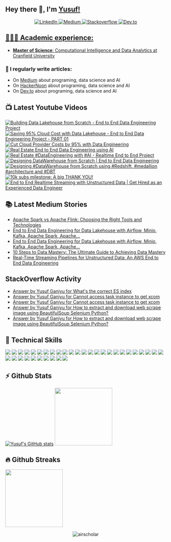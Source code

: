 ## Hey there 👋, I'm [Yusuf!](https://github.com/airscholar/)

<center>
<a href="https://www.linkedin.com/in/yusuf-ganiyu-b90140107/?locale=en_US" target="_blank">
    <img src="https://img.shields.io/badge/linkedin-%230077B5.svg?&style=for-the-badge&logo=linkedin&logoColor=white&color=071A2C" alt="LinkedIn"/>
  </a>
 <a href="https://medium.com/@yusuf.ganiyu" target="_blank">
    <img src="https://img.shields.io/badge/medium-%2312100E.svg?&style=for-the-badge&logo=medium&logoColor=white&color=071A2C" alt="Medium"/>
  </a>
  <a href="https://stackoverflow.com/users/6070546/yusuf-ganiyu" target="_blank">
    <img src="https://img.shields.io/badge/stackoverflow-%2312100E.svg?&style=for-the-badge&logo=stackoverflow&logoColor=white&color=071A2C" alt="Stackoverflow"/>
  </a>
  <a href="https://dev.to/airscholar" target="_blank">
    <img src="https://img.shields.io/badge/dev.to-%2312100E.svg?&style=for-the-badge&logo=dev.to&logoColor=white&color=071A2C" alt="Dev.to"/>
</center>

## 👨🏻‍🎓 Academic experience:
  - **Master of Science**: Computational Intelligence and Data Analytics at [Cranfield University](https://www.cranfield.ac.uk/courses/taught/computational-intelligence-for-data-analytics)

### 📝 I regularly write articles:
  - On [Medium](https://medium.com/@yusuf.ganiyu) about programing, data science and AI
  - On [HackerNoon](https://hackernoon.com/u/airscholar) about programing, data science and AI
  - On [Dev.to](https://dev.to/airscholar) about programing, data science and AI

## 📺 Latest Youtube Videos
<!-- BEGIN YOUTUBE-CARDS -->
[![Building Data Lakehouse from Scratch -  End to End Data Engineering Project](https://ytcards.demolab.com/?id=K84MEdiC1tM&title=Building+Data+Lakehouse+from+Scratch+-++End+to+End+Data+Engineering+Project&lang=en&timestamp=1715437727&background_color=%230d1117&title_color=%23ffffff&stats_color=%23dedede&max_title_lines=1&width=250&border_radius=5 "Building Data Lakehouse from Scratch -  End to End Data Engineering Project")](https://www.youtube.com/watch?v=K84MEdiC1tM)
[![Saving 95% Cloud Cost with Data Lakehouse -  End to End Data Engineering Project - PART 01](https://ytcards.demolab.com/?id=p36YixNqGLg&title=Saving+95%25+Cloud+Cost+with+Data+Lakehouse+-++End+to+End+Data+Engineering+Project+-+PART+01&lang=en&timestamp=1715003921&background_color=%230d1117&title_color=%23ffffff&stats_color=%23dedede&max_title_lines=1&width=250&border_radius=5 "Saving 95% Cloud Cost with Data Lakehouse -  End to End Data Engineering Project - PART 01")](https://www.youtube.com/watch?v=p36YixNqGLg)
[![Cut Cloud Provider Costs by 95% with Data Engineering](https://ytcards.demolab.com/?id=j67J3qMQhW4&title=Cut+Cloud+Provider+Costs+by+95%25+with+Data+Engineering&lang=en&timestamp=1715000549&background_color=%230d1117&title_color=%23ffffff&stats_color=%23dedede&max_title_lines=1&width=250&border_radius=5 "Cut Cloud Provider Costs by 95% with Data Engineering")](https://www.youtube.com/watch?v=j67J3qMQhW4)
[![Real Estate End to End Data Engineering using AI](https://ytcards.demolab.com/?id=Qx6BAVqnMrs&title=Real+Estate+End+to+End+Data+Engineering+using+AI&lang=en&timestamp=1712651408&background_color=%230d1117&title_color=%23ffffff&stats_color=%23dedede&max_title_lines=1&width=250&border_radius=5 "Real Estate End to End Data Engineering using AI")](https://www.youtube.com/watch?v=Qx6BAVqnMrs)
[![Real Estate #DataEngineering with #AI - Realtime End to End Project](https://ytcards.demolab.com/?id=XjaauTkghjI&title=Real+Estate+%23DataEngineering+with+%23AI+-+Realtime+End+to+End+Project&lang=en&timestamp=1712596185&background_color=%230d1117&title_color=%23ffffff&stats_color=%23dedede&max_title_lines=1&width=250&border_radius=5 "Real Estate #DataEngineering with #AI - Realtime End to End Project")](https://www.youtube.com/watch?v=XjaauTkghjI)
[![Designing DataWarehouse from Scratch | End to End Data Engineering](https://ytcards.demolab.com/?id=u0bTOXVSrQc&title=Designing+DataWarehouse+from+Scratch+%7C+End+to+End+Data+Engineering&lang=en&timestamp=1711269625&background_color=%230d1117&title_color=%23ffffff&stats_color=%23dedede&max_title_lines=1&width=250&border_radius=5 "Designing DataWarehouse from Scratch | End to End Data Engineering")](https://www.youtube.com/watch?v=u0bTOXVSrQc)
[![Designing #DataWarehouse from Scratch using #Redshift, #medallion #architecture and #DBT](https://ytcards.demolab.com/?id=TfbF8TCT6GI&title=Designing+%23DataWarehouse+from+Scratch+using+%23Redshift%2C+%23medallion+%23architecture+and+%23DBT&lang=en&timestamp=1711186956&background_color=%230d1117&title_color=%23ffffff&stats_color=%23dedede&max_title_lines=1&width=250&border_radius=5 "Designing #DataWarehouse from Scratch using #Redshift, #medallion #architecture and #DBT")](https://www.youtube.com/watch?v=TfbF8TCT6GI)
[![10k subs milestone: A big THANK YOU!](https://ytcards.demolab.com/?id=JX5v87544_A&title=10k+subs+milestone%3A+A+big+THANK+YOU%21&lang=en&timestamp=1709670851&background_color=%230d1117&title_color=%23ffffff&stats_color=%23dedede&max_title_lines=1&width=250&border_radius=5 "10k subs milestone: A big THANK YOU!")](https://www.youtube.com/watch?v=JX5v87544_A)
[![End to End Realtime Streaming with Unstructured Data | Get Hired as an Experienced Data Engineer](https://ytcards.demolab.com/?id=M6BWTnMH77M&title=End+to+End+Realtime+Streaming+with+Unstructured+Data+%7C+Get+Hired+as+an+Experienced+Data+Engineer&lang=en&timestamp=1709471932&background_color=%230d1117&title_color=%23ffffff&stats_color=%23dedede&max_title_lines=1&width=250&border_radius=5 "End to End Realtime Streaming with Unstructured Data | Get Hired as an Experienced Data Engineer")](https://www.youtube.com/watch?v=M6BWTnMH77M)
<!-- END YOUTUBE-CARDS -->

## 📚 Latest Medium Stories
<!-- MEDIUM-STORY-LIST:START -->
- [Apache Spark vs Apache Flink: Choosing the Right Tools and Technologies](https://medium.com/@yusuf.ganiyu/apache-spark-vs-apache-flink-choosing-the-right-tools-and-technologies-965d5caa9495?source=rss-e88756b73479------2)
- [End to End Data Engineering for Data Lakehouse with Airflow, Minio, Kafka, Apache Spark, Apache…](https://blog.stackademic.com/end-to-end-data-engineering-for-data-lakehouse-with-airflow-minio-kafka-apache-spark-apache-f30065f81683?source=rss-e88756b73479------2)
- [End to End Data Engineering for Data Lakehouse with Airflow, Minio, Kafka, Apache Spark, Apache…](https://blog.stackademic.com/end-to-end-data-engineering-data-lakehouse-with-airflow-minio-kafka-apache-spark-apache-flink-b4a33e6e41bf?source=rss-e88756b73479------2)
- [10 Steps to Data Mastery: The Ultimate Guide to Achieving Data Mastery](https://medium.com/towards-data-engineering/10-steps-to-data-mastery-the-ultimate-guide-to-becoming-a-master-in-your-domain-477b7a1d0214?source=rss-e88756b73479------2)
- [Real-Time Streaming Pipelines for Unstructured Data: An AWS End to End Data Engineering](https://towardsaws.com/real-time-streaming-pipelines-for-unstructured-data-an-aws-end-to-end-data-engineering-5ad3a0b77b05?source=rss-e88756b73479------2)
<!-- MEDIUM-STORY-LIST:END -->

## StackOverflow Activity
<!-- STACKOVERFLOW:START -->
- [Answer by Yusuf Ganiyu for What&#39;s the correct ES index](https://stackoverflow.com/questions/77381493/whats-the-correct-es-index/77382484#77382484)
- [Answer by Yusuf Ganiyu for Cannot access task instance to get xcom](https://stackoverflow.com/questions/77302772/cannot-access-task-instance-to-get-xcom/77307266#77307266)
- [Answer by Yusuf Ganiyu for Cannot access task instance to get xcom](https://stackoverflow.com/questions/77302772/cannot-access-task-instance-to-get-xcom/77303461#77303461)
- [Answer by Yusuf Ganiyu for How to extract and download web scrape image using BeautifulSoup Selenium Python?](https://stackoverflow.com/questions/77297420/how-to-extract-and-download-web-scrape-image-using-beautifulsoup-selenium-python/77297483#77297483)
- [Answer by Yusuf Ganiyu for How to extract and download web scrape image using BeautifulSoup Selenium Python?](https://stackoverflow.com/questions/77297420/how-to-extract-and-download-web-scrape-image-using-beautifulsoup-selenium-python/77297430#77297430)
<!-- STACKOVERFLOW:END -->

## 💼 Technical Skills

![](https://img.shields.io/badge/Python-3776AB?style=flat&logo=python&logoColor=white)
![](https://img.shields.io/badge/PostgreSQL-336791?style=flat&logo=postgresql&logoColor=white)
![](https://img.shields.io/badge/MySQL-4479A1?style=flat&logo=mysql&logoColor=white)
![](https://img.shields.io/badge/Kafka-231F20?style=flat&logo=apache-kafka&logoColor=white)
![](https://img.shields.io/badge/MongoDB-47A248?style=flat&logo=mongodb&logoColor=white)
![](https://img.shields.io/badge/Cassandra-1287B1?style=flat&logo=apache-cassandra&logoColor=white)
![](https://img.shields.io/badge/AWS-232F3E?style=flat&logo=amazon-aws&logoColor=white)
![](https://img.shields.io/badge/Google_Cloud-4285F4?style=flat&logo=google-cloud&logoColor=white)
![](https://img.shields.io/badge/Docker-2496ED?style=flat&logo=docker&logoColor=white)
![](https://img.shields.io/badge/Git-F05032?style=flat&logo=git&logoColor=white)
![](https://img.shields.io/badge/dbt-FF6F61?style=flat&logo=dbt&logoColor=white)
![](https://img.shields.io/badge/Spark-E25A1C?style=flat&logo=apache-spark&logoColor=white)
![](https://img.shields.io/badge/Databricks-FF3621?style=flat&logo=databricks&logoColor=white)
![](https://img.shields.io/badge/Snowflake-29B5E8?style=flat&logo=snowflake&logoColor=white)
![](https://img.shields.io/badge/JavaScript-F7DF1E?style=flat&logo=javascript&logoColor=black)
![](https://img.shields.io/badge/FastAPI-009688?style=flat&logo=fastapi&logoColor=white)
![](https://img.shields.io/badge/GraphQL-E434AA?style=flat&logo=graphql&logoColor=white)
![](https://img.shields.io/badge/Node.js-339933?style=flat&logo=node.js&logoColor=white)
![](https://img.shields.io/badge/Terraform-7B42BC?style=flat&logo=terraform&logoColor=white)
![](https://img.shields.io/badge/Ansible-EE0000?style=flat&logo=ansible&logoColor=white)
![](https://img.shields.io/badge/NiFi-017081?style=flat&logo=apache-nifi&logoColor=white)
![](https://img.shields.io/badge/Hadoop-DAA520?style=flat&logo=hadoop&logoColor=white)
![](https://img.shields.io/badge/Grafana-F46800?style=flat&logo=grafana&logoColor=white)
![](https://img.shields.io/badge/Prometheus-E6522C?style=flat&logo=prometheus&logoColor=white)
![](https://img.shields.io/badge/Elasticsearch-005571?style=flat&logo=elasticsearch&logoColor=white)
![](https://img.shields.io/badge/Logstash-005571?style=flat&logo=logstash&logoColor=white)
![](https://img.shields.io/badge/Kibana-005571?style=flat&logo=kibana&logoColor=white)
![](https://img.shields.io/badge/Machine_Learning-FF6F61?style=flat&logoColor=white)
![](https://img.shields.io/badge/SQL_Server-CC2927?style=flat&logo=microsoft-sql-server&logoColor=white)
![](https://img.shields.io/badge/Oracle_DB-F80000?style=flat&logo=oracle&logoColor=white)
![](https://img.shields.io/badge/Airflow-017CEE?style=flat&logo=apache-airflow&logoColor=white)
![](https://img.shields.io/badge/Kubernetes-326CE5?style=flat&logo=kubernetes&logoColor=white)
![](https://img.shields.io/badge/Power_BI-F2C811?style=flat&logo=microsoft-power-bi&logoColor=white)
![](https://img.shields.io/badge/Tableau-E97627?style=flat&logo=tableau&logoColor=white)
![](https://img.shields.io/badge/Looker-000000?style=flat&logo=looker&logoColor=white)
## ⚡ Github Stats
[![Yusuf's GitHub stats](https://github-readme-stats.vercel.app/api?username=airscholar)](https://github.com/airscholar/github-readme-stats)
<img height="180em" src="https://github-readme-stats.vercel.app/api/top-langs/?username=airscholar&show_icons=true&hide_border=true&layout=compact&hide_progress=true&langs_count=10"/>

## 🔥 Github Streaks</b></summary>
<img height="180em" src="https://github-readme-streak-stats.herokuapp.com/?user=airscholar&hide_border=true" />

<p align="center"><img src="https://komarev.com/ghpvc/?username=airscholar&label=Profile%20views&color=0e75b6&style=flat" alt="airscholar" /></p>
